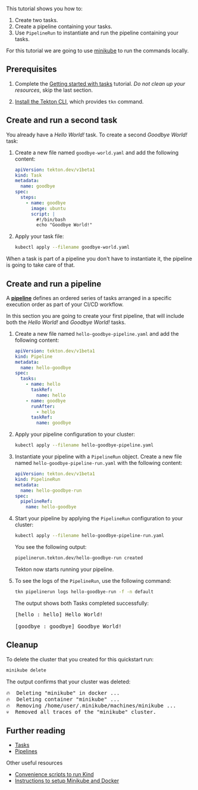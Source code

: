 <!--
---
title: "Getting Started with Pipelines"
linkTitle: "Getting Started with Pipelines"
weight: 2
description: >
  Create and run your first Tekton pipeline
---
-->

This tutorial shows you how to:

1.  Create two tasks.
1.  Create a pipeline containing your tasks.
1.  Use `PipelineRun` to instantiate and run the pipeline containing your tasks.

For this tutorial we are going to use [minikube][minikube] to run the commands
locally.

## Prerequisites

1.  Complete the [Getting started with tasks](/docs/getting-started/tasks/)
    tutorial. *Do not clean up your resources*, skip the last section.

1.  [Install the Tekton CLI](/docs/installation/tkn-cli/), which provides `tkn`
    command.

## Create and run a second task

You already have a *Hello World!* task. To create a second *Goodbye World!*
task:

1.  Create a new file named  `goodbye-world.yaml` and add the following
    content:

    ```yaml
    apiVersion: tekton.dev/v1beta1
    kind: Task
    metadata:
      name: goodbye
    spec:
      steps:
        - name: goodbye
          image: ubuntu
          script: |
            #!/bin/bash
            echo "Goodbye World!"
    ```

1.  Apply your task file:

    ```bash
    kubectl apply --filename goodbye-world.yaml
    ```

When a task is part of a pipeline you don't have to instantiate it, the pipeline
is going to take care of that.

## Create and run a pipeline

A **[pipeline](/docs/pipelines/pipelines/)** defines an ordered series of tasks
arranged in a specific execution order as part of your CI/CD workflow.

In this section you are going to create your first pipeline, that will include
both the *Hello World!* and *Goodbye World!* tasks.

1.  Create a new file named  `hello-goodbye-pipeline.yaml` and add the following
    content:

    ```yaml
    apiVersion: tekton.dev/v1beta1
    kind: Pipeline
    metadata:
      name: hello-goodbye
    spec:
      tasks:
        - name: hello
          taskRef:
            name: hello
        - name: goodbye
          runAfter:
            - hello
          taskRef:
            name: goodbye
    ```

1.  Apply your pipeline configuration to your cluster:

    ```bash
    kubectl apply --filename hello-goodbye-pipeline.yaml
    ```

1.  Instantiate your pipeline with a `PipelineRun` object. Create a new file
    named `hello-goodbye-pipeline-run.yaml` with the following content:

    ```yaml
    apiVersion: tekton.dev/v1beta1
    kind: PipelineRun
    metadata:
      name: hello-goodbye-run
    spec:
      pipelineRef:
        name: hello-goodbye
    ```

1.  Start your pipeline by applying the `PipelineRun` configuration to your
    cluster:

    ```bash
    kubectl apply --filename hello-goodbye-pipeline-run.yaml
    ```

    You see the following output:

    ```bash
    pipelinerun.tekton.dev/hello-goodbye-run created
    ```

    Tekton now starts running your pipeline.

1.  To see the logs of the `PipelineRun`, use the following command:

    ```bash
    tkn pipelinerun logs hello-goodbye-run -f -n default
    ```

    The output shows both Tasks completed successfully:

    <pre>
    [hello : hello] Hello World!

    [goodbye : goodbye] Goodbye World!
    </pre>

## Cleanup

To delete the cluster that you created for this quickstart run:

```bash
minikube delete
```

The output confirms that your cluster was deleted:

<pre>
🔥  Deleting "minikube" in docker ...
🔥  Deleting container "minikube" ...
🔥  Removing /home/user/.minikube/machines/minikube ...
💀  Removed all traces of the "minikube" cluster.
</pre>

## Further reading

- [Tasks](/docs/pipelines/tasks)
- [Pipelines](/docs/pipelines/pipelines)

Other useful resources

- [Convenience scripts to run Kind][kind-setup]
- [Instructions to setup Minikube and Docker][local-setup]

[minikube]: https://minikube.sigs.k8s.io/docs/start/
[kind]: https://kind.sigs.k8s.io/docs/user/quick-start/#installation
[kind-setup]: https://github.com/tektoncd/plumbing/tree/main/hack
[kubectl]: https://github.com/tektoncd/pipeline/blob/main/docs/developers/local-setup.md
[local-setup]: https://github.com/tektoncd/pipeline/blob/main/docs/developers/local-setup.md

